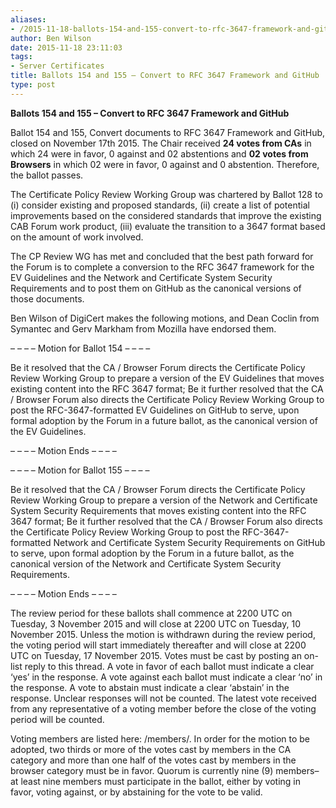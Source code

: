 ```yaml
---
aliases:
- /2015-11-18-ballots-154-and-155-convert-to-rfc-3647-framework-and-github/
author: Ben Wilson
date: 2015-11-18 23:11:03
tags:
- Server Certificates
title: Ballots 154 and 155 – Convert to RFC 3647 Framework and GitHub
type: post
---
```


**Ballots 154 and 155 – Convert to RFC 3647 Framework and GitHub**

Ballot 154 and 155, Convert documents to RFC 3647 Framework and GitHub, closed on November 17th 2015.
The Chair received **24 votes from CAs** in which 24 were in favor, 0 against and 02 abstentions and **02 votes from Browsers** in which 02 were in favor, 0 against and 0 abstention.
Therefore, the ballot passes.

The Certificate Policy Review Working Group was chartered by Ballot 128 to (i) consider existing and proposed standards, (ii) create a list of potential improvements based on the considered standards that improve the existing CAB Forum work product, (iii) evaluate the transition to a 3647 format based on the amount of work involved.

The CP Review WG has met and concluded that the best path forward for the Forum is to complete a conversion to the RFC 3647 framework for the EV Guidelines and the Network and Certificate System Security Requirements and to post them on GitHub as the canonical versions of those documents.

Ben Wilson of DigiCert makes the following motions, and Dean Coclin from Symantec and Gerv Markham from Mozilla have endorsed them.

– – – – Motion for Ballot 154 – – – –

Be it resolved that the CA / Browser Forum directs the Certificate Policy Review Working Group to prepare a version of the EV Guidelines that moves existing content into the RFC 3647 format;
Be it further resolved that the CA / Browser Forum also directs the Certificate Policy Review Working Group to post the RFC-3647-formatted EV Guidelines on GitHub to serve, upon formal adoption by the Forum in a future ballot, as the canonical version of the EV Guidelines.

– – – – Motion Ends – – – –

– – – – Motion for Ballot 155 – – – –

Be it resolved that the CA / Browser Forum directs the Certificate Policy Review Working Group to prepare a version of the Network and Certificate System Security Requirements that moves existing content into the RFC 3647 format;
Be it further resolved that the CA / Browser Forum also directs the Certificate Policy Review Working Group to post the RFC-3647-formatted Network and Certificate System Security Requirements on GitHub to serve, upon formal adoption by the Forum in a future ballot, as the canonical version of the Network and Certificate System Security Requirements.

– – – – Motion Ends – – – –

The review period for these ballots shall commence at 2200 UTC on Tuesday, 3 November 2015 and will close at 2200 UTC on Tuesday, 10 November 2015. Unless the motion is withdrawn during the review period, the voting period will start immediately thereafter and will close at 2200 UTC on Tuesday, 17 November 2015.
Votes must be cast by posting an on-list reply to this thread. A vote in favor of each ballot must indicate a clear ‘yes’ in the response. A vote against each ballot must indicate a clear ‘no’ in the response. A vote to abstain must indicate a clear ‘abstain’ in the response. Unclear responses will not be counted. The latest vote received from any representative of a voting member before the close of the voting period will be counted.

Voting members are listed here: /members/. In order for the motion to be adopted, two thirds or more of the votes cast by members in the CA category and more than one half of the votes cast by members in the browser category must be in favor. Quorum is currently nine (9) members– at least nine members must participate in the ballot, either by voting in favor, voting against, or by abstaining for the vote to be valid.